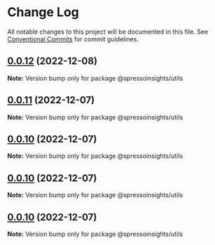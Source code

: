# Change Log

All notable changes to this project will be documented in this file.
See [Conventional Commits](https://conventionalcommits.org) for commit guidelines.

## [0.0.12](/compare/v0.0.11...v0.0.12) (2022-12-08)

**Note:** Version bump only for package @spressoinsights/utils

## [0.0.11](/compare/v0.0.10...v0.0.11) (2022-12-07)

**Note:** Version bump only for package @spressoinsights/utils

## [0.0.10](/compare/v0.0.9...v0.0.10) (2022-12-07)

**Note:** Version bump only for package @spressoinsights/utils

## [0.0.10](/compare/v0.0.9...v0.0.10) (2022-12-07)

**Note:** Version bump only for package @spressoinsights/utils

## [0.0.10](/compare/v0.0.9...v0.0.10) (2022-12-07)

**Note:** Version bump only for package @spressoinsights/utils

